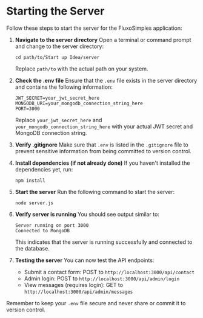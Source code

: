 # Starting the Server

Follow these steps to start the server for the FluxoSimples application:

1. **Navigate to the server directory**
   Open a terminal or command prompt and change to the server directory:
   ```
   cd path/to/Start up Idea/server
   ```
   Replace `path/to` with the actual path on your system.

2. **Check the .env file**
   Ensure that the `.env` file exists in the server directory and contains the following information:
   ```
   JWT_SECRET=your_jwt_secret_here
   MONGODB_URI=your_mongodb_connection_string_here
   PORT=3000
   ```
   Replace `your_jwt_secret_here` and `your_mongodb_connection_string_here` with your actual JWT secret and MongoDB connection string.

3. **Verify .gitignore**
   Make sure that `.env` is listed in the `.gitignore` file to prevent sensitive information from being committed to version control.

4. **Install dependencies (if not already done)**
   If you haven't installed the dependencies yet, run:
   ```
   npm install
   ```

5. **Start the server**
   Run the following command to start the server:
   ```
   node server.js
   ```

6. **Verify server is running**
   You should see output similar to:
   ```
   Server running on port 3000
   Connected to MongoDB
   ```
   This indicates that the server is running successfully and connected to the database.

7. **Testing the server**
   You can now test the API endpoints:
   - Submit a contact form: POST to `http://localhost:3000/api/contact`
   - Admin login: POST to `http://localhost:3000/api/admin/login`
   - View messages (requires login): GET to `http://localhost:3000/api/admin/messages`

Remember to keep your `.env` file secure and never share or commit it to version control.
